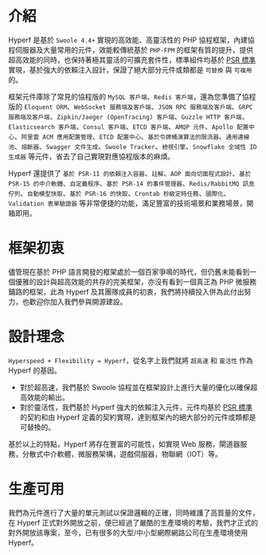 # 介紹

Hyperf 是基於 `Swoole 4.4+` 實現的高效能、高靈活性的 PHP 協程框架，內建協程伺服器及大量常用的元件，效能較傳統基於 `PHP-FPM` 的框架有質的提升，提供超高效能的同時，也保持著極其靈活的可擴充套件性，標準組件均基於 [PSR 標準](https://www.php-fig.org/psr) 實現，基於強大的依賴注入設計，保證了絕大部分元件或類都是 `可替換` 與 `可複用` 的。
   
框架元件庫除了常見的協程版的 `MySQL 客戶端`、`Redis 客戶端`，還為您準備了協程版的 `Eloquent ORM`、`WebSocket 服務端及客戶端`、`JSON RPC 服務端及客戶端`、`GRPC 服務端及客戶端`、`Zipkin/Jaeger (OpenTracing) 客戶端`、`Guzzle HTTP 客戶端`、`Elasticsearch 客戶端`、`Consul 客戶端`、`ETCD 客戶端`、`AMQP 元件`、`Apollo 配置中心`、`阿里雲 ACM 應用配置管理`、`ETCD 配置中心`、`基於令牌桶演算法的限流器`、`通用連線池`、`熔斷器`、`Swagger 文件生成`、`Swoole Tracker`、`檢視引擎`、`Snowflake 全域性 ID 生成器` 等元件，省去了自己實現對應協程版本的麻煩。  

Hyperf 還提供了 `基於 PSR-11 的依賴注入容器`、`註解`、`AOP 面向切面程式設計`、`基於 PSR-15 的中介軟體`、`自定義程序`、`基於 PSR-14 的事件管理器`、`Redis/RabbitMQ 訊息佇列`、`自動模型快取`、`基於 PSR-16 的快取`、`Crontab 秒級定時任務`、`國際化`、`Validation 表單驗證器` 等非常便捷的功能，滿足豐富的技術場景和業務場景，開箱即用。

# 框架初衷

儘管現在基於 PHP 語言開發的框架處於一個百家爭鳴的時代，但仍舊未能看到一個優雅的設計與超高效能的共存的完美框架，亦沒有看到一個真正為 PHP 微服務鋪路的框架，此為 Hyperf 及其團隊成員的初衷，我們將持續投入併為此付出努力，也歡迎你加入我們參與開源建設。

# 設計理念

`Hyperspeed + Flexibility = Hyperf`，從名字上我們就將 `超高速` 和 `靈活性` 作為 Hyperf 的基因。
   
- 對於超高速，我們基於 Swoole 協程並在框架設計上進行大量的優化以確保超高效能的輸出。   
- 對於靈活性，我們基於 Hyperf 強大的依賴注入元件，元件均基於 [PSR 標準](https://www.php-fig.org/psr) 的契約和由 Hyperf 定義的契約實現，達到框架內的絕大部分的元件或類都是可替換的。   

基於以上的特點，Hyperf 將存在豐富的可能性，如實現 Web 服務，閘道器服務，分散式中介軟體，微服務架構，遊戲伺服器，物聯網（IOT）等。

# 生產可用

我們為元件進行了大量的單元測試以保證邏輯的正確，同時維護了高質量的文件，在 Hyperf 正式對外開放之前，便已經過了嚴酷的生產環境的考驗，我們才正式的對外開放該專案，至今，已有很多的大型/中小型網際網路公司在生產環境使用 Hyperf。
